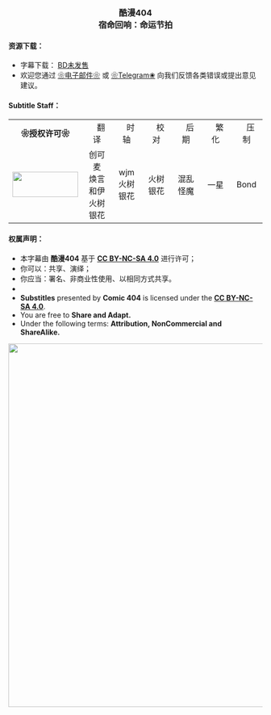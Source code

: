 <h3 align="center">酷漫404<br>宿命回响：命运节拍</h3>

<h4>资源下载：</h4>
<ul>
    <li>字幕下载： <a href="https://" target="_blank">BD未发售</a></li>
    <li>欢迎您通过 <a href="haruhanasub@gmail.com" target="_blank">❀电子邮件❀</a> 或 <a href="https://t.me/Haruhana_Funsub" target="_blank">❀Telegram❀</a> 向我们反馈各类错误或提出意见建议。</li>
</ul>

<h4>Subtitle Staff：</h4>

<table align="center">
	<tbody align="center">
		<tr>
            <td><b>❀授权许可❀</b></td>
			<td>　翻译　</td>
            <td>　时轴　</td>
            <td>　校对　</td>
			<td>　后期　</td>
            <td>　繁化　</td>
			<td>　压制　</td>
		</tr>
		<tr>
            <td><img src="https://tse1-mm.cn.bing.net/th/id/OIP._xFfhj_BvJ6A7RgTpG8m9gHaDK?pid=Api&amp;rs=1" style="width:130px;height:50px"></td>
			<td>创可麦<br>焕言<br>和伊<br>火树银花</td>
            <td>wjm<br>火树银花</td>
            <td>火树银花</td>
			<td>混乱怪魔</td>
            <td>一星</td>
			<td>Bond</td>
		</tr>
	</tbody>
</table>

<h4>权属声明：</h4>
<ul>
	<li>本字幕由 <b>酷漫404</b> 基于 <a href="https://creativecommons.org/licenses/by-nc-sa/4.0/deed.zh" target="_blank"><b>CC BY-NC-SA 4.0</b></a> 进行许可；</li>
	<li>你可以：共享、演绎；</li>
	<li>你应当：署名、非商业性使用、以相同方式共享。</li>
	<li>　</li>
	<li><b>Substitles</b> presented by <b>Comic 404</b> is licensed under the <a href="https://creativecommons.org/licenses/by-nc-sa/4.0/deed.zh" target="_blank"><b>CC BY-NC-SA 4.0</b></a>.</li>
	<li>You are free to <b>Share and Adapt.</b></li>
	<li>Under the following terms: <b>Attribution, NonCommercial and ShareAlike.</b></li>
</ul>

<p align = "center">
	<img src="https://www.z4a.net/images/2022/01/10/Takt-op.-Destiny---Poster.webp" style="width:900px;height:720px;" />
</p>
